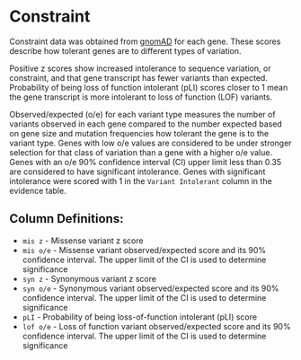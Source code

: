 # Constraint
Constraint data was obtained from [gnomAD](https://gnomad.broadinstitute.org/) for each gene. These scores describe how tolerant genes are to different types of variation. 

Positive z scores show increased intolerance to sequence variation, or constraint, and that gene transcript has fewer variants than expected. 
Probability of being loss of function intolerant (pLI) scores closer to 1 mean the gene transcript is more intolerant to loss of function (LOF) variants. 

Observed/expected (o/e) for each variant type measures the number of variants observed in each gene compared to the number expected based on gene size and mutation frequencies how tolerant the gene is to the variant type. Genes with low o/e values are considered to be under stronger selection for that class of variation than a gene with a higher o/e value. Genes with an o/e 90% confidence interval (CI) upper limit less than 0.35 are considered to have significant intolerance. Genes with significant intolerance were scored with 1 in the `Variant Intolerant` column in the evidence table. 

## Column Definitions:
* `mis z` - Missense variant z score
* `mis o/e` - Missense variant observed/expected score and its 90% confidence interval. The upper limit of the CI is used to determine significance
* `syn z` - Synonymous variant z score
* `syn o/e` - Synonymous variant observed/expected score and its 90% confidence interval. The upper limit of the CI is used to determine significance
* `pLI` - Probability of being loss-of-function intolerant (pLI) score 
* `lof o/e` - Loss of function variant observed/expected score and its 90% confidence interval. The upper limit of the CI is used to determine significance